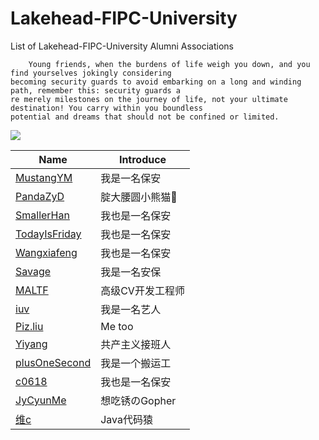 # Lakehead-FIPC-University
List of Lakehead-FIPC-University Alumni Associations
```
    Young friends, when the burdens of life weigh you down, and you find yourselves jokingly considering
becoming security guards to avoid embarking on a long and winding path, remember this: security guards a
re merely milestones on the journey of life, not your ultimate destination! You carry within you boundless 
potential and dreams that should not be confined or limited.
```
<a href="https://github.com/MustangYM/Lakehead-FIPC-University/graphs/contributors"><img src="https://opencollective.com/lakehead-fipc-university/contributors.svg?width=890" /></a>

| Name                                           | Introduce |
|------------------------------------------------| --- |
| [MustangYM](https://github.com/MustangYM)      | 我是一名保安 |
| [PandaZyD](https://github.com/PandaZyD)      | 腚大腰圆小熊猫🐼 |
| [SmallerHan](https://github.com/hanhuafeng)    | 我也是一名保安 |
| [TodayIsFriday](https://github.com/ikeukenhof) | 我也是一名保安 |
| [Wangxiafeng](https://github.com/xiafengWang)  | 我也是一名保安 |
| [Savage](https://github.com/bingo982426) | 我是一名安保 |
| [MALTF](https://github.com/MALTF) | 高级CV开发工程师 |
| [iuv](https://github.com/Jovesong-iuv) | 我是一名艺人 |
| [Piz.liu](https://github.com/Piz-liu) | Me too |
| [Yiyang](https://github.com/yangqiyue) | 共产主义接班人 |
| [plusOneSecond](https://github.com/plusOneSecond) | 我是一个搬运工 |
| [c0618](https://github.com/c0618) | 我也是一名保安 |
| [JyCyunMe](https://github.com/JyCyunMe) | 想吃锈のGopher |
| [维c](https://github.com/WangChenlin520) | Java代码猿 |

